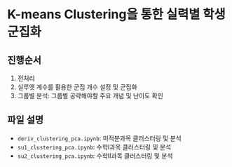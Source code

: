 # K-means Clustering을 통한 실력별 학생 군집화
## 진행순서
1. 전처리
2. 실루엣 계수를 활용한 군집 개수 설정 및 군집화
3. 그룹별 분석: 그룹별 공략해야할 주요 개념 및 난이도 확인

## 파일 설명
- `deriv_clustering_pca.ipynb`: 미적분과목 클러스터링 및 분석
- `su1_clustering_pca.ipynb`: 수학I과목 클러스터링 및 분석
- `su2_clustering_pca.ipynb`: 수학II과목 클러스터링 및 분석

